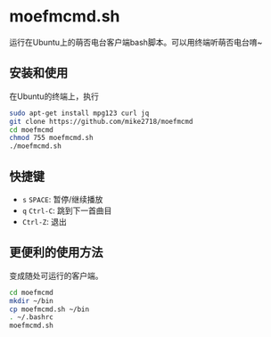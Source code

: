 moefmcmd.sh
===========

运行在Ubuntu上的萌否电台客户端bash脚本。可以用终端听萌否电台唷~
 
## 安装和使用 ##

在Ubuntu的终端上，执行

```bash
sudo apt-get install mpg123 curl jq
git clone https://github.com/mike2718/moefmcmd
cd moefmcmd
chmod 755 moefmcmd.sh
./moefmcmd.sh
```

## 快捷键  ##

* `s` `SPACE`: 暂停/继续播放
* `q` `Ctrl-C`: 跳到下一首曲目
* `Ctrl-Z`: 退出

## 更便利的使用方法 ##

变成随处可运行的客户端。

```bash
cd moefmcmd
mkdir ~/bin
cp moefmcmd.sh ~/bin
. ~/.bashrc
moefmcmd.sh
```
